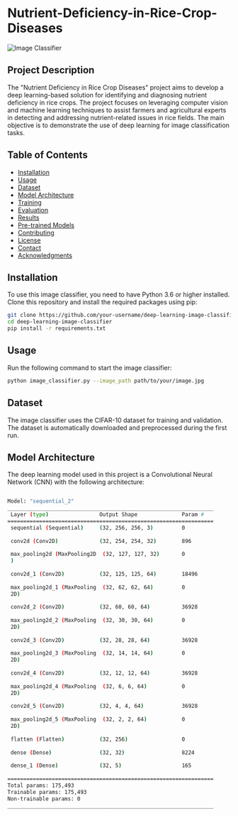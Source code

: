 # Nutrient-Deficiency-in-Rice-Crop-Diseases
![Image Classifier](https://i.pinimg.com/736x/29/cb/89/29cb89853973a4fa21895b29f4f92cd1.jpg)

## Project Description
The "Nutrient Deficiency in Rice Crop Diseases" project aims to develop a deep learning-based solution for identifying and diagnosing nutrient deficiency in rice crops. The project focuses on leveraging computer vision and machine learning techniques to assist farmers and agricultural experts in detecting and addressing nutrient-related issues in rice fields. The main objective is to demonstrate the use of deep learning for image classification tasks.

## Table of Contents
- [Installation](#installation)
- [Usage](#usage)
- [Dataset](#dataset)
- [Model Architecture](#model-architecture)
- [Training](#training)
- [Evaluation](#evaluation)
- [Results](#results)
- [Pre-trained Models](#pre-trained-models)
- [Contributing](#contributing)
- [License](#license)
- [Contact](#contact)
- [Acknowledgments](#acknowledgments)

## Installation
To use this image classifier, you need to have Python 3.6 or higher installed. Clone this repository and install the required packages using pip:

```bash
git clone https://github.com/your-username/deep-learning-image-classifier.git
cd deep-learning-image-classifier
pip install -r requirements.txt
```

## Usage
Run the following command to start the image classifier:

```bash
python image_classifier.py --image_path path/to/your/image.jpg
```

## Dataset
The image classifier uses the CIFAR-10 dataset for training and validation. The dataset is automatically downloaded and preprocessed during the first run.

## Model Architecture
The deep learning model used in this project is a Convolutional Neural Network (CNN) with the following architecture:

```bash

Model: "sequential_2"
_________________________________________________________________
 Layer (type)                Output Shape              Param #   
=================================================================
 sequential (Sequential)     (32, 256, 256, 3)         0         
                                                                 
 conv2d (Conv2D)             (32, 254, 254, 32)        896       
                                                                 
 max_pooling2d (MaxPooling2D  (32, 127, 127, 32)       0         
 )                                                               
                                                                 
 conv2d_1 (Conv2D)           (32, 125, 125, 64)        18496     
                                                                 
 max_pooling2d_1 (MaxPooling  (32, 62, 62, 64)         0         
 2D)                                                             
                                                                 
 conv2d_2 (Conv2D)           (32, 60, 60, 64)          36928     
                                                                 
 max_pooling2d_2 (MaxPooling  (32, 30, 30, 64)         0         
 2D)                                                             
                                                                 
 conv2d_3 (Conv2D)           (32, 28, 28, 64)          36928     
                                                                 
 max_pooling2d_3 (MaxPooling  (32, 14, 14, 64)         0         
 2D)                                                             
                                                                 
 conv2d_4 (Conv2D)           (32, 12, 12, 64)          36928     
                                                                 
 max_pooling2d_4 (MaxPooling  (32, 6, 6, 64)           0         
 2D)                                                             
                                                                 
 conv2d_5 (Conv2D)           (32, 4, 4, 64)            36928     
                                                                 
 max_pooling2d_5 (MaxPooling  (32, 2, 2, 64)           0         
 2D)                                                             
                                                                 
 flatten (Flatten)           (32, 256)                 0         
                                                                 
 dense (Dense)               (32, 32)                  8224      
                                                                 
 dense_1 (Dense)             (32, 5)                   165       
                                                                 
=================================================================
Total params: 175,493
Trainable params: 175,493
Non-trainable params: 0
_________________________________________________________________
```
